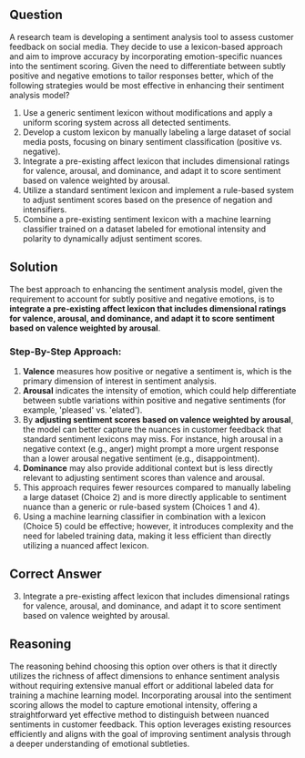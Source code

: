 ## Question
A research team is developing a sentiment analysis tool to assess customer feedback on social media. They decide to use a lexicon-based approach and aim to improve accuracy by incorporating emotion-specific nuances into the sentiment scoring. Given the need to differentiate between subtly positive and negative emotions to tailor responses better, which of the following strategies would be most effective in enhancing their sentiment analysis model?

1. Use a generic sentiment lexicon without modifications and apply a uniform scoring system across all detected sentiments.
2. Develop a custom lexicon by manually labeling a large dataset of social media posts, focusing on binary sentiment classification (positive vs. negative).
3. Integrate a pre-existing affect lexicon that includes dimensional ratings for valence, arousal, and dominance, and adapt it to score sentiment based on valence weighted by arousal.
4. Utilize a standard sentiment lexicon and implement a rule-based system to adjust sentiment scores based on the presence of negation and intensifiers.
5. Combine a pre-existing sentiment lexicon with a machine learning classifier trained on a dataset labeled for emotional intensity and polarity to dynamically adjust sentiment scores.

## Solution
The best approach to enhancing the sentiment analysis model, given the requirement to account for subtly positive and negative emotions, is to **integrate a pre-existing affect lexicon that includes dimensional ratings for valence, arousal, and dominance, and adapt it to score sentiment based on valence weighted by arousal**. 

### Step-By-Step Approach:
1. **Valence** measures how positive or negative a sentiment is, which is the primary dimension of interest in sentiment analysis.
2. **Arousal** indicates the intensity of emotion, which could help differentiate between subtle variations within positive and negative sentiments (for example, 'pleased' vs. 'elated').
3. By **adjusting sentiment scores based on valence weighted by arousal**, the model can better capture the nuances in customer feedback that standard sentiment lexicons may miss. For instance, high arousal in a negative context (e.g., anger) might prompt a more urgent response than a lower arousal negative sentiment (e.g., disappointment).
4. **Dominance** may also provide additional context but is less directly relevant to adjusting sentiment scores than valence and arousal.
5. This approach requires fewer resources compared to manually labeling a large dataset (Choice 2) and is more directly applicable to sentiment nuance than a generic or rule-based system (Choices 1 and 4).
6. Using a machine learning classifier in combination with a lexicon (Choice 5) could be effective; however, it introduces complexity and the need for labeled training data, making it less efficient than directly utilizing a nuanced affect lexicon.

## Correct Answer
3. Integrate a pre-existing affect lexicon that includes dimensional ratings for valence, arousal, and dominance, and adapt it to score sentiment based on valence weighted by arousal.

## Reasoning
The reasoning behind choosing this option over others is that it directly utilizes the richness of affect dimensions to enhance sentiment analysis without requiring extensive manual effort or additional labeled data for training a machine learning model. Incorporating arousal into the sentiment scoring allows the model to capture emotional intensity, offering a straightforward yet effective method to distinguish between nuanced sentiments in customer feedback. This option leverages existing resources efficiently and aligns with the goal of improving sentiment analysis through a deeper understanding of emotional subtleties.